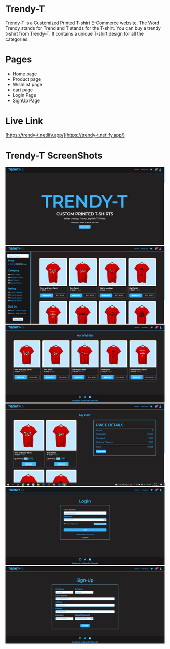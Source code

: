 # Trendy-T

Trendy-T is a Customized Printed T-shirt E-Commerce website. The Word Trendy stands for Trend and T stands for the T-shirt. You can buy a trendy t-shirt from Trendy-T. It contains a unique T-shirt design for all the categories.

# Pages
 * Home page
 * Product page
 * WishList page
 * cart page
 * Login Page
 * SignUp Page

# Live Link
[https://trendy-t.netlify.app/](https://trendy-t.netlify.app/)

# Trendy-T ScreenShots
![Home-Page](/assets/image/Markdown-Images/Home-Page.png)
![Product-Page](/assets/image/Markdown-Images/Product-page.png)
![wishList-Page](/assets/image/Markdown-Images/Wishlist-page.png)
![cart-Page](/assets/image/Markdown-Images/cart-page.png)
![Login-Page](/assets/image/Markdown-Images/login-page.png)
![signUp-Page](/assets/image/Markdown-Images/signup-page.png)
